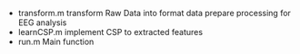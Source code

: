 - transform.m  transform Raw Data into format data prepare processing for EEG analysis
- learnCSP.m implement CSP to extracted features
- run.m  Main function


